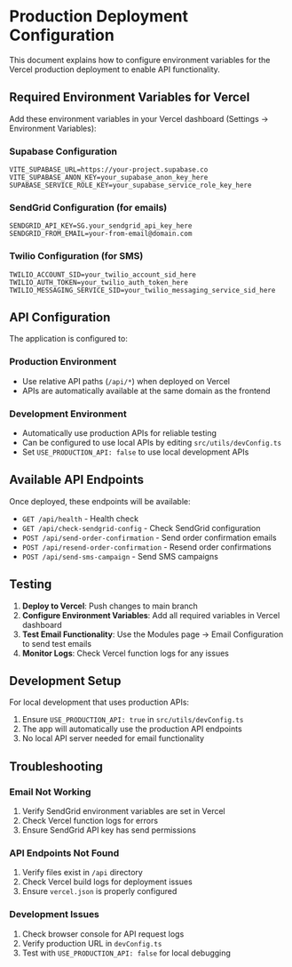 # Production Deployment Configuration

This document explains how to configure environment variables for the Vercel production deployment to enable API functionality.

## Required Environment Variables for Vercel

Add these environment variables in your Vercel dashboard (Settings → Environment Variables):

### Supabase Configuration
```
VITE_SUPABASE_URL=https://your-project.supabase.co
VITE_SUPABASE_ANON_KEY=your_supabase_anon_key_here
SUPABASE_SERVICE_ROLE_KEY=your_supabase_service_role_key_here
```

### SendGrid Configuration (for emails)
```
SENDGRID_API_KEY=SG.your_sendgrid_api_key_here
SENDGRID_FROM_EMAIL=your-from-email@domain.com
```

### Twilio Configuration (for SMS)
```
TWILIO_ACCOUNT_SID=your_twilio_account_sid_here
TWILIO_AUTH_TOKEN=your_twilio_auth_token_here
TWILIO_MESSAGING_SERVICE_SID=your_twilio_messaging_service_sid_here
```

## API Configuration

The application is configured to:

### Production Environment
- Use relative API paths (`/api/*`) when deployed on Vercel
- APIs are automatically available at the same domain as the frontend

### Development Environment
- Automatically use production APIs for reliable testing
- Can be configured to use local APIs by editing `src/utils/devConfig.ts`
- Set `USE_PRODUCTION_API: false` to use local development APIs

## Available API Endpoints

Once deployed, these endpoints will be available:

- `GET /api/health` - Health check
- `GET /api/check-sendgrid-config` - Check SendGrid configuration
- `POST /api/send-order-confirmation` - Send order confirmation emails
- `POST /api/resend-order-confirmation` - Resend order confirmations
- `POST /api/send-sms-campaign` - Send SMS campaigns

## Testing

1. **Deploy to Vercel**: Push changes to main branch
2. **Configure Environment Variables**: Add all required variables in Vercel dashboard
3. **Test Email Functionality**: Use the Modules page → Email Configuration to send test emails
4. **Monitor Logs**: Check Vercel function logs for any issues

## Development Setup

For local development that uses production APIs:

1. Ensure `USE_PRODUCTION_API: true` in `src/utils/devConfig.ts`
2. The app will automatically use the production API endpoints
3. No local API server needed for email functionality

## Troubleshooting

### Email Not Working
1. Verify SendGrid environment variables are set in Vercel
2. Check Vercel function logs for errors
3. Ensure SendGrid API key has send permissions

### API Endpoints Not Found
1. Verify files exist in `/api` directory
2. Check Vercel build logs for deployment issues
3. Ensure `vercel.json` is properly configured

### Development Issues
1. Check browser console for API request logs
2. Verify production URL in `devConfig.ts`
3. Test with `USE_PRODUCTION_API: false` for local debugging
